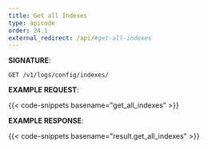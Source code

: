 ```yaml
---
title: Get all Indexes
type: apicode
order: 24.1
external_redirect: /api/#get-all-indexes
---
```


**SIGNATURE**:

`GET /v1/logs/config/indexes/`

**EXAMPLE REQUEST**:

{{< code-snippets basename="get_all_indexes" >}}

**EXAMPLE RESPONSE**:

{{< code-snippets basename="result.get_all_indexes" >}}
